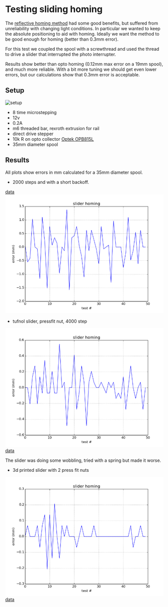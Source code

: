 # Testing sliding homing

The [reflective homing
method](https://github.com/mattvenn/atbristol-megadrawbz/tree/master/tests/reflecto-homing) had some good benefits, but suffered from unreliability
with changing light conditions. In particular we wanted to keep the absolute
positioning to aid with homing. Ideally we want the method to be good enough for
homing (better than 0.3mm error).

For this test we coupled the spool with a screwthread and used the thread to
drive a slider that interrupted the photo interrupter.

Results show better than opto homing (0.12mm max error on a 19mm spool), and
much more reliable. With a bit more tuning we should get even lower errors, but
our calculations show that 0.3mm error is acceptable.

## Setup

![setup](ref_homing.jpg)

* 8 time microstepping
* 12v
* 0.2A
* m6 threaded bar, rexroth extrusion for rail
* direct drive stepper
* 10k R on opto collector [Optek OPB815L](http://uk.rs-online.com/web/p/slotted-optical-switches/1944024/)
* 35mm diameter spool

## Results

All plots show errors in mm calculated for a 35mm diameter spool.

* 2000 steps and with a short backoff. 

[data](error-2000step.pkl) 
![errors.png](error-2000step.png)

* tufnol slider, pressfit nut, 4000 step

![errors.png](error-slider.png)
[data](error-slider.pkl)

The slider was doing some wobbling, tried with a spring but made it worse.

* 3d printed slider with 2 press fit nuts

![errors.png](error-3dprinted.png)
[data](error-3dprinted.pkl)


